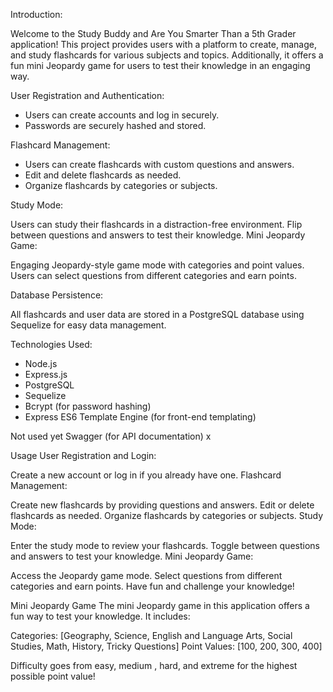 Introduction:



Welcome to the Study Buddy and Are You Smarter Than a 5th Grader application! This project provides users with a platform to create, manage, and study flashcards for various subjects and topics. Additionally, it offers a fun mini Jeopardy game for users to test their knowledge in an engaging way.


User Registration and Authentication:

- Users can create accounts and log in securely.
- Passwords are securely hashed and stored.

Flashcard Management:
- Users can create flashcards with custom questions and answers.
- Edit and delete flashcards as needed.
- Organize flashcards by categories or subjects.

Study Mode:

Users can study their flashcards in a distraction-free environment.
Flip between questions and answers to test their knowledge.
Mini Jeopardy Game:

Engaging Jeopardy-style game mode with categories and point values.
Users can select questions from different categories and earn points.

Database Persistence:

All flashcards and user data are stored in a PostgreSQL database using Sequelize for easy data management.

Technologies Used:
- Node.js
- Express.js
- PostgreSQL
- Sequelize
- Bcrypt (for password hashing)
- Express ES6 Template Engine (for front-end templating)

Not used yet 
Swagger (for API documentation) x



Usage
User Registration and Login:

Create a new account or log in if you already have one.
Flashcard Management:

Create new flashcards by providing questions and answers.
Edit or delete flashcards as needed.
Organize flashcards by categories or subjects.
Study Mode:

Enter the study mode to review your flashcards.
Toggle between questions and answers to test your knowledge.
Mini Jeopardy Game:

Access the Jeopardy game mode.
Select questions from different categories and earn points.
Have fun and challenge your knowledge!


Mini Jeopardy Game
The mini Jeopardy game in this application offers a fun way to test your knowledge. It includes:

Categories: [Geography, Science, English and Language Arts, Social Studies, Math, History, Tricky Questions]
Point Values: [100, 200, 300, 400] 

Difficulty goes from easy, medium , hard, and extreme for the highest possible point value!






